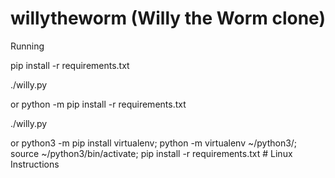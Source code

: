 # willytheworm  (Willy the Worm clone)



Running

pip install -r requirements.txt

./willy.py


or python -m pip install -r requirements.txt

./willy.py


or python3 -m pip install virtualenv; python -m virtualenv ~/python3/; source ~/python3/bin/activate; pip install -r requirements.txt       # Linux Instructions

